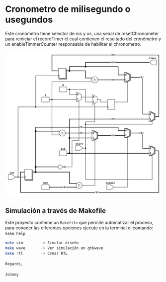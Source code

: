 # Cronometro de milisegundo o usegundos

Este cronómetro tiene selector de ms y us, una señal 
de resetChronometer para reiniciar el recordTimer el
cual contienen el resultado del cronómetro y un enableTimmerCounter
responsable de habilitar el chronometro.

![chronometer](./chronometer.png)


## Simulación a través de Makefile

Este proyecto contiene un `Makefile` que permite automatizar el proceso, para conocer
las diferentes opciones ejecute en la terminal el comando: `make help`

```bash
make sim        -> Simular diseño
make wave       -> Ver simulación en gtkwave
make rtl        -> Crear RTL

Regards,

Johnny
